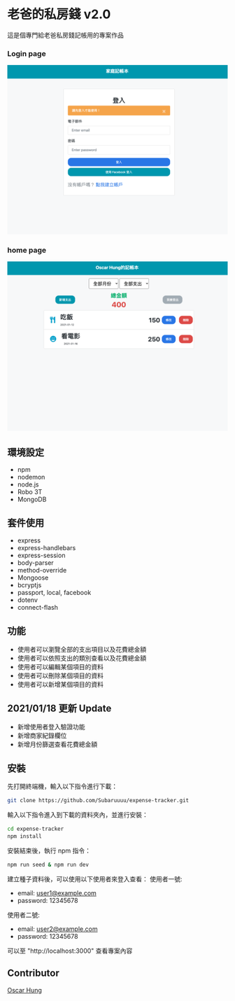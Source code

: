 # 老爸的私房錢 v2.0

這是個專門給老爸私房錢記帳用的專案作品

### Login page
![Webpicture](./public/login.png)

### home page
![Webpicture](./public/home.png)

## 環境設定
- npm
- nodemon
- node.js
- Robo 3T
- MongoDB

## 套件使用
- express
- express-handlebars
- express-session
- body-parser
- method-override
- Mongoose
- bcryptjs
- passport, local, facebook
- dotenv
- connect-flash

## 功能
- 使用者可以瀏覽全部的支出項目以及花費總金額
- 使用者可以依照支出的類別查看以及花費總金額
- 使用者可以編輯某個項目的資料
- 使用者可以刪除某個項目的資料
- 使用者可以新增某個項目的資料

## 2021/01/18 更新 Update
- 新增使用者登入驗證功能
- 新增商家紀錄欄位
- 新增月份篩選查看花費總金額

## 安裝
先打開終端機，輸入以下指令進行下載：
```bash
git clone https://github.com/Subaruuuu/expense-tracker.git
```

輸入以下指令進入到下載的資料夾內，並進行安裝：
```bash
cd expense-tracker
npm install
```
安裝結束後，執行 npm 指令：
```bash
npm run seed & npm run dev
```

建立種子資料後，可以使用以下使用者來登入查看：
使用者一號:
- email: user1@example.com
- password: 12345678

使用者二號:
- email: user2@example.com
- password: 12345678


可以至 "http://localhost:3000" 查看專案內容

## Contributor

[Oscar Hung](https://github.com/Subaruuuu)